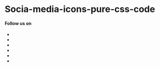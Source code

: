# Socia-media-icons-pure-css-code

<link rel="stylesheet" href="">
<div class="footer-social-icons">
    <h4 class="_14">Follow us on</h4>
    <ul class="social-icons">
        <li><a href="" class="social-icon"> <i class="fa fa-facebook"></i></a></li>
        <li><a href="" class="social-icon"> <i class="fa fa-twitter"></i></a></li>
        <li><a href="" class="social-icon"> <i class="fa fa-rss"></i></a></li>
        <li><a href="" class="social-icon"> <i class="fa fa-youtube"></i></a></li>
        <li><a href="" class="social-icon"> <i class="fa fa-linkedin"></i></a></li>
        <li><a href="" class="social-icon"> <i class="fa fa-github"></i></a></li>
    </ul>
</div>
